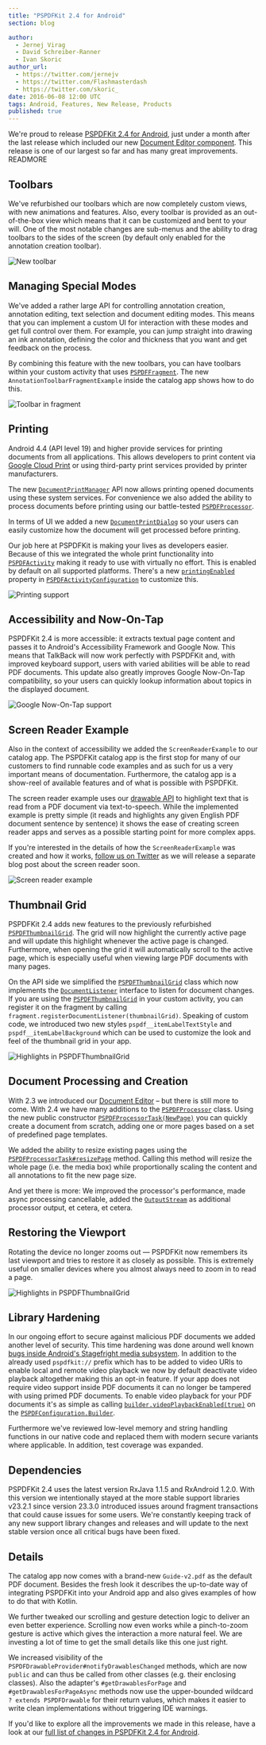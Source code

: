 ```yaml
---
title: "PSPDFKit 2.4 for Android"
section: blog

author:
  - Jernej Virag
  - David Schreiber‑Ranner
  - Ivan Skoric
author_url:
  - https://twitter.com/jernejv
  - https://twitter.com/Flashmasterdash
  - https://twitter.com/skoric_
date: 2016-06-08 12:00 UTC
tags: Android, Features, New Release, Products
published: true
---
```


We're proud to release [PSPDFKit 2.4 for Android](/changelog/android/#2.4.0), just under a month after the last release which included our new [Document Editor component](/blog/2016/the-document-editor/). This release is one of our largest so far and has many great improvements.
READMORE

## Toolbars

We've refurbished our toolbars which are now completely custom views, with new animations and features. Also, every toolbar is provided as an out-of-the-box view which means that it can be customized and bent to your will. One of the most notable changes are sub-menus and the ability to drag toolbars to the sides of the screen (by default only enabled for the annotation creation toolbar).

![New toolbar](/images/blog/2016/pspdfkit-android-2-4/new_toolbar.gif)

## Managing Special Modes

We've added a rather large API for controlling annotation creation, annotation editing, text selection and document editing modes. This means that you can implement a custom UI for interaction with these modes and get full control over them. For example, you can jump straight into drawing an ink annotation, defining the color and thickness that you want and get feedback on the process.

By combining this feature with the new toolbars, you can have toolbars within your custom activity that uses [`PSPDFFragment`][]. The new `AnnotationToolbarFragmentExample` inside the catalog app shows how to do this.

![Toolbar in fragment](/images/blog/2016/pspdfkit-android-2-4/toolbar_in_fragment.gif)

## Printing

Android 4.4 (API level 19) and higher provide services for printing documents from all applications. This allows developers to print content via [Google Cloud Print](https://www.google.com/cloudprint/learn/) or using third-party print services provided by printer manufacturers.

The new [`DocumentPrintManager`][] API now allows printing opened documents using these system services. For convenience we also added the ability to process documents before printing using our battle-tested [`PSPDFProcessor`][].

In terms of UI we added a new [`DocumentPrintDialog`][] so your users can easily customize how the document will get processed before printing.

Our job here at PSPDFKit is making your lives as developers easier. Because of this we integrated the whole print functionality into [`PSPDFActivity`][] making it ready to use with virtually no effort. This is enabled by default on all supported platforms. There's a new [`printingEnabled`][] property in [`PSPDFActivityConfiguration`][] to customize this.

![Printing support](/images/blog/2016/pspdfkit-android-2-4/printing.gif)

## Accessibility and Now-On-Tap

PSPDFKit 2.4 is more accessible: it extracts textual page content and passes it to Android's Accessibility Framework and Google Now. This means that TalkBack will now work perfectly with PSPDFKit and, with improved keyboard support, users with varied abilities will be able to read PDF documents. This update also greatly improves Google Now-On-Tap compatibility, so your users can quickly lookup information about topics in the displayed document.

![Google Now-On-Tap support](/images/blog/2016/pspdfkit-android-2-4/now-on-tap.gif)

## Screen Reader Example

Also in the context of accessibility we added the `ScreenReaderExample` to our catalog app. The PSPDFKit catalog app is the first stop for many of our customers to find runnable code examples and as such for us a very important means of documentation. Furthermore, the catalog app is a show-reel of available features and of what is possible with PSPDFKit.

The screen reader example uses our [drawable API](/guides/android/current/features/drawable-api/) to highlight text that is read from a PDF document via text-to-speech. While the implemented example is pretty simple (it reads and highlights any given English PDF document sentence by sentence) it shows the ease of creating screen reader apps and serves as a possible starting point for more complex apps.

If you're interested in the details of how the `ScreenReaderExample` was created and how it works, [follow us on Twitter](https://twitter.com/PSPDFKit) as we will release a separate blog post about the screen reader soon.

![Screen reader example](/images/blog/2016/pspdfkit-android-2-4/screenreader.gif)

## Thumbnail Grid

PSPDFKit 2.4 adds new features to the previously refurbished [`PSPDFThumbnailGrid`][]. The grid will now highlight the currently active page and will update this highlight whenever the active page is changed. Furthermore, when opening the grid it will automatically scroll to the active page, which is especially useful when viewing large PDF documents with many pages.

On the API side we simplified the [`PSPDFThumbnailGrid`][] class which now implements the [`DocumentListener`][] interface to listen for document changes. If you are using the [`PSPDFThumbnailGrid`][] in your custom activity, you can register it on the fragment by calling `fragment.registerDocumentListener(thumbnailGrid)`. Speaking of custom code, we introduced two new styles `pspdf__itemLabelTextStyle` and `pspdf__itemLabelBackground` which can be used to customize the look and feel of the thumbnail grid in your app.

![Highlights in PSPDFThumbnailGrid](/images/blog/2016/pspdfkit-android-2-4/highlighted-grid.jpg)

## Document Processing and Creation

With 2.3 we introduced our [Document Editor](https://pspdfkit.com/guides/android/current/features/document-editor/) – but there is still more to come. With 2.4 we have many additions to the [`PSPDFProcessor`][] class. Using the new public constructor [`PSPDFProcessorTask(NewPage)`][] you can quickly create a document from scratch, adding one or more pages based on a set of predefined page templates.

We added the ability to resize existing pages using the [`PSPDFProcessorTask#resizePage`][] method. Calling this method will resize the whole page (i.e. the media box) while proportionally scaling the content and all annotations to fit the new page size.

And yet there is more: We improved the processor's performance, made async processing cancellable, added the [`OutputStream`][] as additional processor output, et cetera, et cetera.

## Restoring the Viewport

Rotating the device no longer zooms out — PSPDFKit now remembers its last viewport and tries to restore it as closely as possible. This is extremely useful on smaller devices where you almost always need to zoom in to read a page.

![Highlights in PSPDFThumbnailGrid](/images/blog/2016/pspdfkit-android-2-4/viewstate-restoration.gif)

## Library Hardening

In our ongoing effort to secure against malicious PDF documents we added another level of security. This time hardening was done around well known [bugs inside Android's Stagefright media subsystem](https://en.wikipedia.org/wiki/Stagefright_(bug)). In addition to the already used `pspdfkit://` prefix which has to be added to video URIs to enable local and remote video playback we now by default deactivate video playback altogether making this an opt-in feature. If your app does not require video support inside PDF documents it can no longer be tampered with using primed PDF documents. To enable video playback for your PDF documents it's as simple as calling [`builder.videoPlaybackEnabled(true)`][] on the [`PSPDFConfiguration.Builder`][].

Furthermore we've reviewed low-level memory and string handling functions in our native code and replaced them with modern secure variants where applicable. In addition, test coverage was expanded.

## Dependencies

PSPDFKit 2.4 uses the latest version RxJava 1.1.5 and RxAndroid 1.2.0. With this version we intentionally stayed at the more stable support libraries v23.2.1 since version 23.3.0 introduced issues around fragment transactions that could cause issues for some users. We're constantly keeping track of any new support library changes and releases and will update to the next stable version once all critical bugs have been fixed.

## Details

The catalog app now comes with a brand-new `Guide-v2.pdf` as the default PDF document.  Besides the fresh look it describes the up-to-date way of integrating PSPDFKit into your Android app and also gives examples of how to do that with Kotlin.

We further tweaked our scrolling and gesture detection logic to deliver an even better experience. Scrolling now even works while a pinch-to-zoom gesture is active which gives the interaction a more natural feel. We are investing a lot of time to get the small details like this one just right.

We increased visibility of the `PSPDFDrawableProvider#notifyDrawablesChanged` methods, which are now `public` and can thus be called from other classes (e.g. their enclosing classes). Also the adapter's `#getDrawablesForPage` and `#getDrawablesForPageAsync` methods now use the upper-bounded wildcard `? extends PSPDFDrawable` for their return values, which makes it easier to write clean implementations without triggering IDE warnings.

If you'd like to explore all the improvements we made in this release, have a look at our [full list of changes in PSPDFKit 2.4 for Android](https://pspdfkit.com/changelog/android/#2.4.0).

[`PSPDFFragment`]: https://pspdfkit.com/api/android/reference/com/pspdfkit/ui/PdfFragment.html
[`DocumentPrintManager`]: https://pspdfkit.com/api/android/reference/com/pspdfkit/document/printing/DocumentPrintManager.html
[`PSPDFProcessor`]: https://pspdfkit.com/api/android/reference/com/pspdfkit/document/processor/PdfProcessor.html
[`DocumentPrintDialog`]: https://pspdfkit.com/api/android/reference/com/pspdfkit/ui/dialog/DocumentPrintDialog.html
[`PSPDFActivity`]: https://pspdfkit.com/api/android/reference/com/pspdfkit/ui/PdfActivity.html
[`printingEnabled`]: https://pspdfkit.com/api/android/reference/com/pspdfkit/configuration/activity/PdfActivityConfiguration.Builder.html#enablePrinting()
[`PSPDFActivityConfiguration`]: https://pspdfkit.com/api/android/reference/com/pspdfkit/configuration/activity/PdfActivityConfiguration.html
[`PSPDFThumbnailGrid`]: https://pspdfkit.com/api/android/reference/com/pspdfkit/ui/PdfThumbnailGrid.html
[`DocumentListener`]: https://pspdfkit.com/api/android/reference/com/pspdfkit/listeners/DocumentListener.html
[`PSPDFProcessorTask(NewPage)`]: https://pspdfkit.com/api/android/reference/com/pspdfkit/document/processor/PdfProcessorTask.html#newPage(com.pspdfkit.document.processor.NewPage)
[`PSPDFProcessorTask#resizePage`]: https://pspdfkit.com/api/android/reference/com/pspdfkit/document/processor/PdfProcessorTask.html#resizePage(int,%20com.pspdfkit.utils.Size)
[`OutputStream`]: https://developer.android.com/reference/java/io/OutputStream.html
[`builder.videoPlaybackEnabled(true)`]: https://pspdfkit.com/api/android/reference/com/pspdfkit/configuration/PdfConfiguration.Builder.html#videoPlaybackEnabled(boolean)
[`PSPDFConfiguration.Builder`]: https://pspdfkit.com/api/android/reference/com/pspdfkit/configuration/PdfConfiguration.Builder.html
